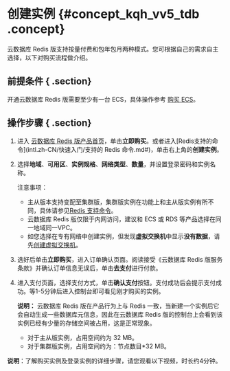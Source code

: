 # 创建实例 {#concept_kqh_vv5_tdb .concept}

云数据库 Redis 版支持按量付费和包年包月两种模式。您可根据自己的需求自主选择，以下对购买流程做介绍。

## 前提条件 { .section}

开通云数据库 Redis 版需要至少有一台 ECS，具体操作参考 [购买 ECS](http://buy.aliyun.com/)。

## 操作步骤 { .section}

1.  进入 [云数据库 Redis 版产品首页](https://www.alibabacloud.com/zh/product/apsaradb-for-redis)，单击**立即购买**。或者进入[Redis支持的命令](intl.zh-CN/快速入门/支持的 Redis 命令.md#)，单击右上角的**创建实例**。
2.  选择**地域**、**可用区**、**实例规格**、**网络类型**、**数量**，并设置登录密码和实例名称。

    注意事项：

    -   主从版本支持变配至集群版，集群版实例在功能上和主从版实例有所不同，具体请参见[Redis 支持命令](https://www.alibabacloud.com/help/zh/doc-detail/26356.htm)。
    -   云数据库 Redis 版仅限于内网访问，建议和 ECS 或 RDS 等产品选择在同一地域同一VPC。
    -   如您选择在专有网络中创建实例，但发现**虚拟交换机**中显示**没有数据**，请先[创建虚拟交换机](https://help.aliyun.com/video_detail/54651.html)。
3.  选好后单击**立即购买**，进入订单确认页面。阅读接受《云数据库 Redis 版服务条款》并确认订单信息无误后，单击**去支付**进行付款。
4.  进入支付页面，选择支付方式，单击**确认支付**按钮。支付成功后会提示支付成功。等1-5分钟后进入控制台即可看见刚才购买的实例。

    **说明：** 云数据库 Redis 版在产品行为上与 Redis 一致，当新建一个实例后它会自动生成一些数据库元信息，因此在云数据库 Redis 版的控制台上会看到该实例已经有少量的存储空间被占用，这是正常现象。

    -   对于主从版实例，占用空间约为 32 MB。
    -   对于集群版实例，占用空间约为：节点数目\*32 MB。

**说明**：了解购买实例及登录实例的详细步骤，请您观看以下视频，时长约4分钟。



